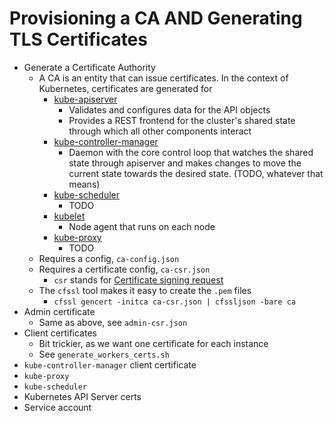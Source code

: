 # Provisioning a CA AND Generating TLS Certificates

- Generate a Certificate Authority
    - A CA is an entity that can issue certificates. In the context of Kubernetes, certificates are generated for
        - [kube-apiserver](https://kubernetes.io/docs/reference/command-line-tools-reference/kube-apiserver/)
            - Validates and configures data for the API objects
            - Provides a REST frontend for the cluster's shared state through which all other components interact
        - [kube-controller-manager](https://kubernetes.io/docs/reference/command-line-tools-reference/kube-controller-manager/)
            - Daemon with the core control loop that watches the shared state through apiserver and makes changes to move the current state towards the desired state. (TODO, whatever that means)
        - [kube-scheduler](https://kubernetes.io/docs/reference/command-line-tools-reference/kube-scheduler/)
            - TODO
        - [kubelet](https://kubernetes.io/docs/reference/command-line-tools-reference/kubelet/)
            - Node agent that runs on each node
        - [kube-proxy](https://kubernetes.io/docs/reference/command-line-tools-reference/kube-proxy/)
            - TODO
    - Requires a config, `ca-config.json`
    - Requires a certificate config, `ca-csr.json`
        - `csr` stands for [Certificate signing request](https://en.wikipedia.org/wiki/Certificate_signing_request)
    - The `cfssl` tool makes it easy to create the `.pem` files
        - `cfssl gencert -initca ca-csr.json | cfssljson -bare ca`
- Admin certificate
    - Same as above, see `admin-csr.json`
- Client certificates
    - Bit trickier, as we want one certificate for each instance
    - See `generate_workers_certs.sh`
- `kube-controller-manager` client certificate
- `kube-proxy`
- `kube-scheduler`
- Kubernetes API Server certs
- Service account